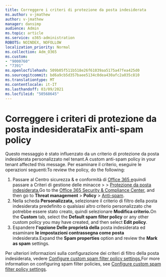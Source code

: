 ```yaml
---
title: Correggere i criteri di protezione da posta indesiderata
ms.author: v-jmathew
author: v-jmathew
manager: dansimp
audience: Admin
ms.topic: article
ms.service: o365-administration
ROBOTS: NOINDEX, NOFOLLOW
localization_priority: Normal
ms.collection: Adm_O365
ms.custom:
- "9000760"
- "7391"
ms.openlocfilehash: 509b05f511b518e26f61039aa5175a47fea425d0
ms.sourcegitcommit: bd6a9cb5d357baee5134c0dea430afc2a035c810
ms.translationtype: MT
ms.contentlocale: it-IT
ms.lasthandoff: 03/09/2021
ms.locfileid: "50568645"
---
```

# <a name="fix-anti-spam-policy"></a><span data-ttu-id="253d2-102">Correggere i criteri di protezione da posta indesiderata</span><span class="sxs-lookup"><span data-stu-id="253d2-102">Fix anti-spam policy</span></span>

<span data-ttu-id="253d2-103">Questo messaggio è stato influenzato da un criterio di protezione da posta indesiderata personalizzato nel tenant.</span><span class="sxs-lookup"><span data-stu-id="253d2-103">A custom anti-spam policy in your tenant affected this message.</span></span> <span data-ttu-id="253d2-104">Per esaminare il criterio, eseguire le operazioni seguenti:</span><span class="sxs-lookup"><span data-stu-id="253d2-104">To review the policy, do the following:</span></span>

1. <span data-ttu-id="253d2-105">Passare al Centro sicurezza & e conformità di [Office 365 e](https://go.microsoft.com/fwlink/p/?linkid=2077143)quindi passare a Criteri di gestione delle minacce   >    >  [Protezione da posta indesiderata.](https://go.microsoft.com/fwlink/?linkid=2101518)</span><span class="sxs-lookup"><span data-stu-id="253d2-105">Go to the [Office 365 Security & Compliance Center](https://go.microsoft.com/fwlink/p/?linkid=2077143), and then go to **Threat management** > **Policy** > [Anti-spam](https://go.microsoft.com/fwlink/?linkid=2101518).</span></span>
2. <span data-ttu-id="253d2-106">Nella scheda **Personalizzata,**  selezionare il criterio di filtro della posta indesiderata predefinito o qualsiasi altro criterio personalizzato che potrebbe essere stato creato, quindi selezionare **Modifica criterio.**</span><span class="sxs-lookup"><span data-stu-id="253d2-106">On the **Custom** tab, select the **Default spam filter policy** or any other custom policy you may have created, and then select **Edit policy**.</span></span>
3. <span data-ttu-id="253d2-107">Espandere **l'opzione Delle proprietà della** posta indesiderata ed esaminare **le impostazioni contrassegna come posta** indesiderata.</span><span class="sxs-lookup"><span data-stu-id="253d2-107">Expand the **Spam properties** option and review the **Mark as spam** settings.</span></span>

<span data-ttu-id="253d2-108">Per ulteriori informazioni sulla configurazione dei criteri di filtro della posta indesiderata, vedere [Configure custom spam filter policy settings.](https://go.microsoft.com/fwlink/?linkid=2101054)</span><span class="sxs-lookup"><span data-stu-id="253d2-108">For more information on configuring spam filter policies, see [Configure custom spam filter policy settings](https://go.microsoft.com/fwlink/?linkid=2101054).</span></span>
